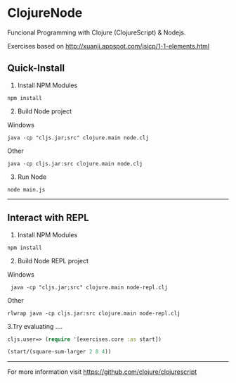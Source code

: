 # ClojureNode
Funcional Programming with Clojure (ClojureScript) &amp; Nodejs.

Exercises based on http://xuanji.appspot.com/isicp/1-1-elements.html

Quick-Install
-------------------------

1. Install NPM Modules
```
npm install
```
2. Build Node project

Windows

```
java -cp "cljs.jar;src" clojure.main node.clj 
```

Other
```
java -cp cljs.jar:src clojure.main node.clj
```

3. Run Node
```
node main.js
```
-------------------------

Interact with REPL
-------------------------

1. Install NPM Modules
```
npm install
```

2. Build Node REPL project

Windows

```
 java -cp "cljs.jar;src" clojure.main node-repl.clj
```

Other
```
rlwrap java -cp cljs.jar:src clojure.main node-repl.clj
```

3.Try evaluating ....

``` clojure
cljs.user=> (require '[exercises.core :as start])
```
``` clojure
(start/(square-sum-larger 2 8 4))
```
-------------------------

For more information visit https://github.com/clojure/clojurescript
